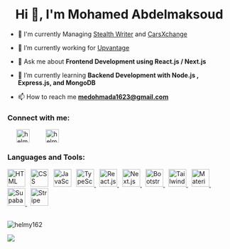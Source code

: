 <h1 align="center">Hi 👋, I'm Mohamed Abdelmaksoud</h1>

- 🤵 I'm currently Managing [Stealth Writer](https://stealthwriter.ai/) and [CarsXchange](https://carsxchange.com/)

- 🔭 I’m currently working for [Upvantage](https://upvantage.ae/)

- 💬 Ask me about **Frontend Development using React.js / Next.js**

- 🌱 I’m currently learning **Backend Development with Node.js , Express.js, and MongoDB**

- 📫 How to reach me **medohmada1623@gmail.com**


<h3 align="left">Connect with me:</h3>
<p align="left" style="display:flex; gap: 16px; flex-wrap: wrap;">
&nbsp;
<a href="https://www.linkedin.com/in/helmy16" target="blank"><img align="center" src="https://raw.githubusercontent.com/rahuldkjain/github-profile-readme-generator/master/src/images/icons/Social/linked-in-alt.svg" alt="helmy162" height="30" width="auto" /></a>
&nbsp;
<a href="https://fb.com/HForHelmy" target="blank"><img align="center" src="https://raw.githubusercontent.com/rahuldkjain/github-profile-readme-generator/master/src/images/icons/Social/facebook.svg" alt="helmy162" height="30" width="auto" /></a>
</p>

<h3 align="left">Languages and Tools:</h3>
<div align="left"> 
<img src="https://upload.wikimedia.org/wikipedia/commons/thumb/3/38/HTML5_Badge.svg/1024px-HTML5_Badge.svg.png" alt="HTML" width="auto" height="40"/>
&nbsp;
<img src="https://upload.wikimedia.org/wikipedia/commons/thumb/6/62/CSS3_logo.svg/240px-CSS3_logo.svg.png" alt="CSS" width="auto" height="40"/>
&nbsp;
<img src="https://upload.wikimedia.org/wikipedia/commons/thumb/6/6a/JavaScript-logo.png/800px-JavaScript-logo.png"alt="JavaScript" width="auto" height="40"/>
&nbsp;
<a href="https://www.typescriptlang.org/" target="_blank" rel="noreferrer"> <img src="https://upload.wikimedia.org/wikipedia/commons/thumb/4/4c/Typescript_logo_2020.svg/2048px-Typescript_logo_2020.svg.png" alt="TypeScript" width="auto" height="40"/> </a>
&nbsp;
<a href="https://react.dev/" target="_blank" rel="noreferrer"> <img src="https://upload.wikimedia.org/wikipedia/commons/thumb/a/a7/React-icon.svg/2300px-React-icon.svg.png" alt="React.js" width="auto" height="40"/> </a>
&nbsp;
<a href="https://nextjs.org/" target="_blank" rel="noreferrer"> <img src="https://upload.wikimedia.org/wikipedia/commons/thumb/4/41/Next.js_Logotype_Light_Background.svg/1280px-Next.js_Logotype_Light_Background.svg.png" alt="Next.js" width="auto" height="40"/> </a>
&nbsp;
<a href="https://getbootstrap.com/" target="_blank" rel="noreferrer"> <img src="https://upload.wikimedia.org/wikipedia/commons/thumb/archive/b/b2/20210507000023%21Bootstrap_logo.svg/120px-Bootstrap_logo.svg.png" alt="Bootstrap" width="auto" height="40"/> </a>
&nbsp;
<a href="https://tailwindcss.com/" target="_blank" rel="noreferrer"> <img src="https://upload.wikimedia.org/wikipedia/commons/thumb/d/d5/Tailwind_CSS_Logo.svg/2048px-Tailwind_CSS_Logo.svg.png" alt="Tailwind" width="auto" height="40"/> </a> 
&nbsp;
<a href="https://mui.com/" target="_blank" rel="noreferrer"> <img src="https://cdn.worldvectorlogo.com/logos/material-ui-1.svg" alt="Material UI" width="auto" height="40"/> </a> 
&nbsp;
<a href="https://supabase.com/" target="_blank" rel="noreferrer"> <img src="https://seeklogo.com/images/S/supabase-logo-DCC676FFE2-seeklogo.com.png" alt="Supabase" width="auto" height="40"/> </a> 
&nbsp;
<a href="https://stripe.com/docs" target="_blank" rel="noreferrer"> <img src="https://upload.wikimedia.org/wikipedia/commons/thumb/b/ba/Stripe_Logo%2C_revised_2016.svg/1280px-Stripe_Logo%2C_revised_2016.svg.png" alt="Stripe" width="auto" height="40"/> </a> 
 </div>
&nbsp;&nbsp;
<p><img align="center" src="https://github-readme-streak-stats.herokuapp.com/?user=helmy162&" alt="helmy162" /></p>

![](https://komarev.com/ghpvc/?username=helmy162)
